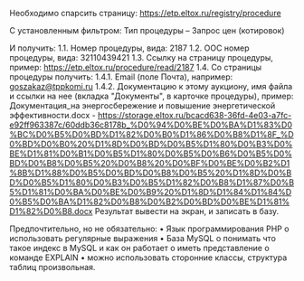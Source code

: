 Необходимо спарсить страницу: https://etp.eltox.ru/registry/procedure 

С установленным фильтром: Тип процедуры – Запрос цен (котировок)

И получить:
1.1.	Номер процедуры, вида: 2187
1.2.	ООС номер процедуры, вида: 32110439421
1.3.	Ссылку на страницу процедуры, пример: https://etp.eltox.ru/procedure/read/2187
1.4.	Со страницы процедуры получить:
1.4.1.	Email (поле Почта), например: goszakaz@tppkomi.ru
1.4.2.	Документацию к этому аукциону, имя файла и ссылки на нее (вкладка "Документы", в карточке процедуры), пример:
Документация_на энергосбережение и повышение энергетической эффективности.docx - https://storage.eltox.ru/bcacd638-36fd-4e03-a7fc-e92ff963387c/60ddb36c8178b_%D0%94%D0%BE%D0%BA%D1%83%D0%BC%D0%B5%D0%BD%D1%82%D0%B0%D1%86%D0%B8%D1%8F_%D0%BD%D0%B0%20%D1%8D%D0%BD%D0%B5%D1%80%D0%B3%D0%BE%D1%81%D0%B1%D0%B5%D1%80%D0%B5%D0%B6%D0%B5%D0%BD%D0%B8%D0%B5%20%D0%B8%20%D0%BF%D0%BE%D0%B2%D1%8B%D1%88%D0%B5%D0%BD%D0%B8%D0%B5%20%D1%8D%D0%BD%D0%B5%D1%80%D0%B3%D0%B5%D1%82%D0%B8%D1%87%D0%B5%D1%81%D0%BA%D0%BE%D0%B9%20%D1%8D%D1%84%D1%84%D0%B5%D0%BA%D1%82%D0%B8%D0%B2%D0%BD%D0%BE%D1%81%D1%82%D0%B8.docx
Результат вывести на экран, и записать в базу.

Предпочтительно, но не обязательно:
•	Язык программирования PHP
o	использовать регулярные выражения
•	База MySQL
o	понимать что такое индекс в MySQL и как он работает
o	иметь представление о команде EXPLAIN
•	можно использовать сторонние классы, структура таблиц произвольная.

